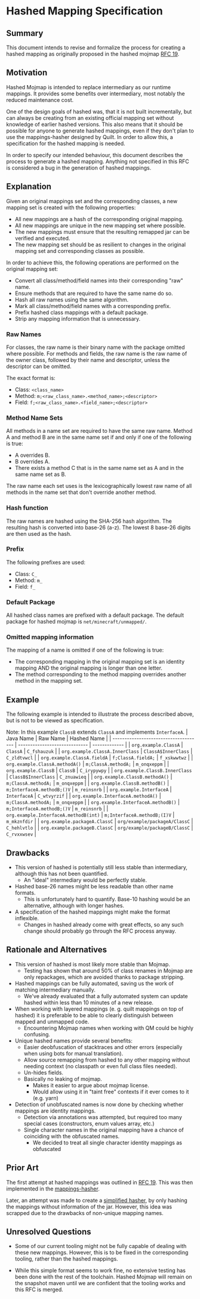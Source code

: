 # Hashed Mapping Specification

## Summary

This document intends to revise and formalize the process for creating a
hashed mapping as originally proposed in the hashed mojmap [RFC 19](https://github.com/QuiltMC/rfcs/blob/master/rfc/0019-hashed-mojmap.md).

## Motivation

Hashed Mojmap is intended to replace intermediary as our runtime mappings.
It provides some benefits over intermediary, most notably the reduced maintenance cost.

One of the design goals of hashed was, that it is not built incrementally,
but can always be creating from an existing official mapping set without knowledge of earlier hashed versions.
This also means that it should be possible for anyone to generate hashed mappings,
even if they don't plan to use the mappings-hasher designed by Quilt.
In order to allow this, a specification for the hashed mapping is needed.

In order to specify our intended behaviour, this document describes the process to generate a hashed mapping.
Anything not specified in this RFC is considered a bug in the generation of hashed mappings.

## Explanation

Given an original mappings set and the corresponding classes, a new mapping set is created with the following properties:
- All new mappings are a hash of the corresponding original mapping.
- All new mappings are unique in the new mapping set where possible.
- The new mappings must ensure that the resulting remapped jar can be verified and executed.
- The new mapping set should be as resilient to changes in the original mapping set and corresponding classes as possible.

In order to achieve this, the following operations are performed on the original mapping set:
- Convert all class/method/field names into their corresponding "raw" name.
- Ensure methods that are required to have the same name do so.
- Hash all raw names using the same algorithm.
- Mark all class/method/field names with a corresponding prefix.
- Prefix hashed class mappings with a default package.
- Strip any mapping information that is unnecessary.

### Raw Names
For classes, the raw name is their binary name with the package omitted where possible.
For methods and fields, the raw name is the raw name of the owner class, followed by their name and descriptor, unless the descriptor can be omitted.

The exact format is:
- Class: `<class_name>`
- Method: `m;<raw_class_name>.<method_name>;<descriptor>`
- Field: `f;<raw_class_name>.<field_name>;<descriptor>`

### Method Name Sets
All methods in a name set are required to have the same raw name.
Method A and method B are in the same name set if and only if one of the following is true:
- A overrides B.
- B overrides A.
- There exists a method C that is in the same name set as A and in the same name set as B.

The raw name each set uses is the lexicographically lowest raw name of all methods in the name set that don't override another method.

### Hash function
The raw names are hashed using the SHA-256 hash algorithm.
The resulting hash is converted into base-26 (a-z).
The lowest 8 base-26 digits are then used as the hash.

### Prefix
The following prefixes are used:
- Class: `C_`
- Method: `m_`
- Field: `f_`

### Default Package
All hashed class names are prefixed with a default package.
The default package for hashed mojmap is `net/minecraft/unmapped/`.

### Omitted mapping information
The mapping of a name is omitted if one of the following is true:
- The corresponding mapping in the original mapping set is an identity mapping AND the original mapping is longer than one letter.
- The method corresponding to the method mapping overrides another method in the mapping set.

## Example
The following example is intended to illustrate the process described above, but is not to be viewed as specification.

Note: In this example `ClassB` extends `ClassA` and implements `InterfaceA`.
| Java Name                             | Raw Name                      | Hashed Name   |
| ------------------------------------- | ----------------------------- | ------------- |
| `org.example.ClassA`                  | `ClassA`                      | `C_fshauzuk`  |
| `org.example.ClassA.InnerClass`       | `ClassA$InnerClass`           | `C_zldtvwcl`  |
| `org.example.ClassA.fieldA`           | `f;ClassA.fieldA;`            | `f_xskwwtwz`  |
| `org.example.ClassA.methodA()`        | `m;ClassA.methodA;`           | `m_onqxeppm`  |
| `org.example.ClassB`                  | `ClassB`                      | `C_irypywpy`  |
| `org.example.ClassB.InnerClass`       | `ClassB$InnerClass`           | `C_znuawieq`  |
| `org.example.ClassB.methodA()`        | `m;ClassA.methodA;`           | `m_onqxeppm`  |
| `org.example.ClassB.methodB()`        | `m;InterfaceA.methodB;()V`    | `m_reinsnrb`  |
| `org.example.InterfaceA`              | `InterfaceA`                  | `C_wtvyrzif`  |
| `org.example.InterfaceA.methodA()`    | `m;ClassA.methodA;`           | `m_onqxeppm`  |
| `org.example.InterfaceA.methodB()`    | `m;InterfaceA.methodB;()V`    | `m_reinsnrb`  |
| `org.example.InterfaceA.methodB(int)` | `m;InterfaceA.methodB;(I)V`   | `m_mkznfdir`  |
| `org.example.packageA.ClassC`         | `org/example/packageA/ClassC` | `C_hehlvtlo`  |
| `org.example.packageB.ClassC`         | `org/example/packageB/ClassC` | `C_rvxxwsev`  |

## Drawbacks

- This version of hashed is potentially still less stable than intermediary, although this has not been quantified.
  - An "ideal" intermediary would be perfectly stable.
- Hashed base-26 names might be less readable than other name formats.
  - This is unfortunately hard to quantify. Base-10 hashing would be an alternative, although with longer hashes.
- A specification of the hashed mappings might make the format inflexible.
  - Changes in hashed already come with great effects, so any such change should probably go through the RFC process anyway.

## Rationale and Alternatives

- This version of hashed is most likely more stable than Mojmap.
  - Testing has shown that around 50% of class renames in Mojmap are only repackages,
    which are avoided thanks to package stripping.
- Hashed mappings can be fully automated, saving us the work of matching intermediary manually.
  - We've already evaluated that a fully automated system can update hashed within less than 10 minutes of a new release.
- When working with layered mappings (e. g. quilt mappings on top of hashed) it is preferable
  to be able to clearly distinguish between mapped and unmapped code.
  - Encountering Mojmap names when working with QM could be highly confusing.
- Unique hashed names provide several benefits:
  - Easier deobfuscation of stacktraces and other errors (especially when using bots for manual translation).
  - Allow source remapping from hashed to any other mapping without needing context (no classpath or even full class files needed).
  - Un-hides fields.
  - Basically no leaking of mojmap.
    - Makes it easier to argue about mojmap license.
    - Would allow using it in "taint free" contexts if it ever comes to it (e.g. yarn)
- Detection of unobfuscated names is now done by checking whether mappings are identity mappings.
  - Detection via annotations was attempted, but required too many special cases (constructors, enum values array, etc.)
  - Single character names in the original mapping have a chance of coinciding with the obfuscated names.
    - We decided to treat all single character identity mappings as obfuscated

## Prior Art

The first attempt at hashed mappings was outlined in [RFC 19](https://github.com/QuiltMC/rfcs/blob/master/rfc/0019-hashed-mojmap.md).
This was then implemented in the [mappings-hasher](https://github.com/QuiltMC/mappings-hasher).

Later, an attempt was made to create a [simplified hasher](https://github.com/QuiltMC/mappings-hasher/tree/archive/simplified_hasher),
by only hashing the mappings without information of the jar.
However, this idea was scrapped due to the drawbacks of non-unique mapping names.

## Unresolved Questions

- Some of our current tooling might not be fully capable of dealing with these new mappings.
  However, this is to be fixed in the corresponding tooling, rather than the hashed mappings.

- While this simple format seems to work fine, no extensive testing has been done with the rest of the toolchain.
  Hashed Mojmap will remain on the snapshot maven until we are confident that the tooling works and this RFC is merged.
